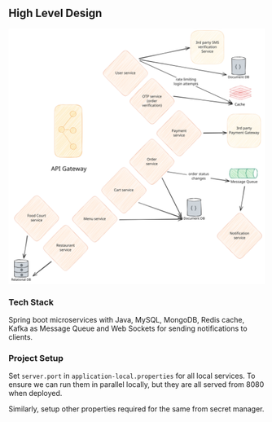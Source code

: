 
## High Level Design
![image](/resources/architechture.svg)

### Tech Stack
Spring boot microservices with Java, MySQL, MongoDB, Redis cache, Kafka as Message Queue and Web Sockets for sending notifications to clients.

### Project Setup
Set `server.port` in `application-local.properties` for all local services. 
To ensure we can run them in parallel locally, but they are all served from 8080 when deployed.  

Similarly, setup other properties required for the same from secret manager.